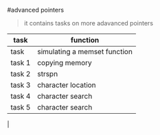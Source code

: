 #advanced pointers
>it contains tasks on more adavanced pointers

| task | function |
| ------ | ------- |
| task  | simulating a memset function |
| task 1 | copying memory |
| task 2 | strspn |
| task 3 | character location |
| task 4 | character search |
| task 5 | character search |
| 